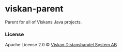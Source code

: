 # viskan-parent
Parent for all of Viskans Java projects.

### License
Apache License 2.0 © [Viskan Distanshandel System AB](http://viskan.com/)
